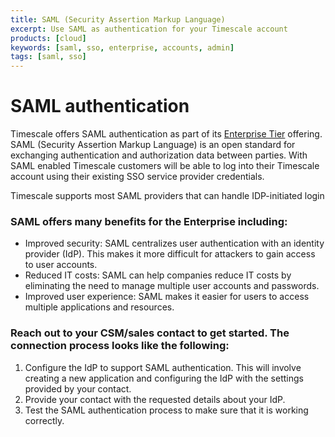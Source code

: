 ```yaml
---
title: SAML (Security Assertion Markup Language)
excerpt: Use SAML as authentication for your Timescale account
products: [cloud]
keywords: [saml, sso, enterprise, accounts, admin]
tags: [saml, sso]
---
```


# SAML authentication

<!-- TODO: add more details -->

Timescale offers SAML authentication as part of its [Enterprise Tier][enterprise-tier] offering. SAML (Security Assertion Markup Language) is an open standard for exchanging authentication and authorization data between parties. With SAML enabled Timescale customers will be able to log into their Timescale account using their existing SSO service provider credentials. 

<Highlight type="note">
Timescale supports most SAML providers that can handle IDP-initiated login
</Highlight>

### SAML offers many benefits for the Enterprise including:
- Improved security: SAML centralizes user authentication with an identity provider (IdP). This makes it more difficult for attackers to gain access to user accounts.
- Reduced IT costs: SAML can help companies reduce IT costs by eliminating the need to manage multiple user accounts and passwords.
- Improved user experience: SAML makes it easier for users to access multiple applications and resources.

<Procedure>

### Reach out to your CSM/sales contact to get started. The connection process looks like the following:
1. Configure the IdP to support SAML authentication. This will involve creating a new application and configuring the IdP with the settings provided by your contact.
1. Provide your contact with the requested details about your IdP.
1. Test the SAML authentication process to make sure that it is working correctly.

</Procedure>

[enterprise-tier]:https://www.timescale.com/enterprise
